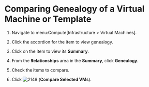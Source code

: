 # Comparing Genealogy of a Virtual Machine or Template

1.  Navigate to menu:Compute\[Infrastructure \> Virtual Machines\].

2.  Click the accordion for the item to view genealogy.

3.  Click on the item to view its **Summary**.

4.  From the **Relationships** area in the **Summary**, click
    **Genealogy**.

5.  Check the items to compare.

6.  Click ![2148](../images/2148.png) (**Compare Selected VMs**).
